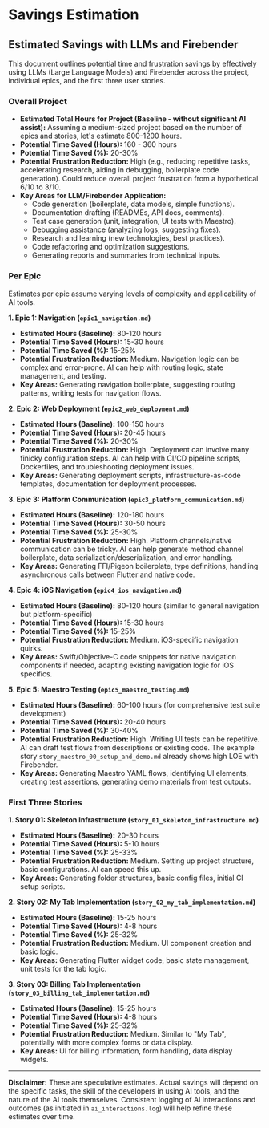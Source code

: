 # Savings Estimation

## Estimated Savings with LLMs and Firebender

This document outlines potential time and frustration savings by effectively using LLMs (Large
Language Models) and Firebender across the project, individual epics, and the first three user
stories.

### Overall Project

* **Estimated Total Hours for Project (Baseline - without significant AI assist):** Assuming a
  medium-sized project based on the number of epics and stories, let's estimate 800-1200 hours.
* **Potential Time Saved (Hours):** 160 - 360 hours
* **Potential Time Saved (%):** 20-30%
* **Potential Frustration Reduction:** High (e.g., reducing repetitive tasks, accelerating research,
  aiding in debugging, boilerplate code generation). Could reduce overall project frustration from a
  hypothetical 6/10 to 3/10.
* **Key Areas for LLM/Firebender Application:**
    * Code generation (boilerplate, data models, simple functions).
    * Documentation drafting (READMEs, API docs, comments).
    * Test case generation (unit, integration, UI tests with Maestro).
    * Debugging assistance (analyzing logs, suggesting fixes).
    * Research and learning (new technologies, best practices).
    * Code refactoring and optimization suggestions.
    * Generating reports and summaries from technical inputs.

### Per Epic

Estimates per epic assume varying levels of complexity and applicability of AI tools.

**1. Epic 1: Navigation (`epic1_navigation.md`)**
*   **Estimated Hours (Baseline):** 80-120 hours
*   **Potential Time Saved (Hours):** 15-30 hours
*   **Potential Time Saved (%):** 15-25%
*   **Potential Frustration Reduction:** Medium. Navigation logic can be complex and error-prone. AI
can help with routing logic, state management, and testing.
*   **Key Areas:** Generating navigation boilerplate, suggesting routing patterns, writing tests for
navigation flows.

**2. Epic 2: Web Deployment (`epic2_web_deployment.md`)**
*   **Estimated Hours (Baseline):** 100-150 hours
*   **Potential Time Saved (Hours):** 20-45 hours
*   **Potential Time Saved (%):** 20-30%
*   **Potential Frustration Reduction:** High. Deployment can involve many finicky configuration
steps. AI can help with CI/CD pipeline scripts, Dockerfiles, and troubleshooting deployment issues.
*   **Key Areas:** Generating deployment scripts, infrastructure-as-code templates, documentation
for deployment processes.

**3. Epic 3: Platform Communication (`epic3_platform_communication.md`)**
*   **Estimated Hours (Baseline):** 120-180 hours
*   **Potential Time Saved (Hours):** 30-50 hours
*   **Potential Time Saved (%):** 25-30%
*   **Potential Frustration Reduction:** High. Platform channels/native communication can be tricky.
AI can help generate method channel boilerplate, data serialization/deserialization, and error
handling.
*   **Key Areas:** Generating FFI/Pigeon boilerplate, type definitions, handling asynchronous calls
between Flutter and native code.

**4. Epic 4: iOS Navigation (`epic4_ios_navigation.md`)**
*   **Estimated Hours (Baseline):** 80-120 hours (similar to general navigation but
platform-specific)
*   **Potential Time Saved (Hours):** 15-30 hours
*   **Potential Time Saved (%):** 15-25%
*   **Potential Frustration Reduction:** Medium. iOS-specific navigation quirks.
*   **Key Areas:** Swift/Objective-C code snippets for native navigation components if needed,
adapting existing navigation logic for iOS specifics.

**5. Epic 5: Maestro Testing (`epic5_maestro_testing.md`)**
*   **Estimated Hours (Baseline):** 60-100 hours (for comprehensive test suite development)
*   **Potential Time Saved (Hours):** 20-40 hours
*   **Potential Time Saved (%):** 30-40%
*   **Potential Frustration Reduction:** High. Writing UI tests can be repetitive. AI can draft test
flows from descriptions or existing code. The example story `story_maestro_00_setup_and_demo.md`
already shows high LOE with Firebender.
*   **Key Areas:** Generating Maestro YAML flows, identifying UI elements, creating test assertions,
generating demo materials from test outputs.

### First Three Stories

**1. Story 01: Skeleton Infrastructure (`story_01_skeleton_infrastructure.md`)**
*   **Estimated Hours (Baseline):** 20-30 hours
*   **Potential Time Saved (Hours):** 5-10 hours
*   **Potential Time Saved (%):** 25-33%
*   **Potential Frustration Reduction:** Medium. Setting up project structure, basic configurations.
AI can speed this up.
*   **Key Areas:** Generating folder structures, basic config files, initial CI setup scripts.

**2. Story 02: My Tab Implementation (`story_02_my_tab_implementation.md`)**
*   **Estimated Hours (Baseline):** 15-25 hours
*   **Potential Time Saved (Hours):** 4-8 hours
*   **Potential Time Saved (%):** 25-32%
*   **Potential Frustration Reduction:** Medium. UI component creation and basic logic.
*   **Key Areas:** Generating Flutter widget code, basic state management, unit tests for the tab
logic.

**3. Story 03: Billing Tab Implementation (`story_03_billing_tab_implementation.md`)**
*   **Estimated Hours (Baseline):** 15-25 hours
*   **Potential Time Saved (Hours):** 4-8 hours
*   **Potential Time Saved (%):** 25-32%
*   **Potential Frustration Reduction:** Medium. Similar to "My Tab", potentially with more complex
forms or data display.
*   **Key Areas:** UI for billing information, form handling, data display widgets.

---
**Disclaimer:** These are speculative estimates. Actual savings will depend on the specific tasks,
the skill of the developers in using AI tools, and the nature of the AI tools themselves. Consistent
logging of AI interactions and outcomes (as initiated in `ai_interactions.log`) will help refine
these estimates over time.